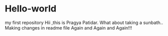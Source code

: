 # Hello-world
my first repository
Hii ,this is Pragya Patidar.
What about taking a sunbath..
Making changes in readme file
Again and Again and Again!!!
